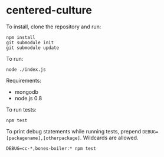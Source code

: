 centered-culture
================
To install, clone the repository and run:

```
npm install
git submodule init
git submodule update
```

To run:

```
node ./index.js
```

Requirements:

* mongodb
* node.js 0.8

To run tests:

```
npm test
```

To print debug statements while running tests, prepend `DEBUG=[packagename],[otherpackage]`. Wildcards are allowed.

```
DEBUG=cc-*,bones-boiler:* npm test
```